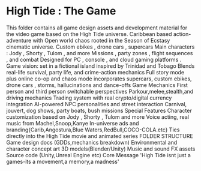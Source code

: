 # High Tide : The Game 
This folder contains all game design assets and development material for the video game based on the High Tide universe.
Caribbean based action-adventure with Open world chaos rooted in the Season of Ecstasy cinematic universe.
Custom ebikes , drone cars , supercars
Main characters : Jody , Shorty , Tulom , and more 
Missions , party zones , flight sequences , and combat
Designed for PC , console , and cloud gaming platforms .
Game vision: set in a fictional island inspired by Trinidad and Tobago
Blends real-life survival, party life, and crime-action mechanics
Full story mode plus online co-op and chaos mode
incorporates supercars, custom ebikes, drone cars , storms, hallucinations and dance-offs
Game Mechanics
First person and third person switchable perspectives
Parkour,melee,stealth,and driving mechanics
Trading system with real crypto/digital currency integration
AI-powered NPC personalities and street interaction
Carnival, jouvert, dog shows, party boats, bush missions
Special Features
Character customization based on Jody , Shorty , Tulom and more
Voice acting, real music from Machel,Snoop,Kanye
In-universe ads and branding{Carib,Angostura,Blue Waters,RedBull,COCO-COLA.etc}
Ties directly into the High Tide movie and animated series
FOLDER STRUCTURE
Game design docs (GDDs,mechanics breakdown)
Environmental and character concept art
3D models(Blender/Unity)
Music and sound FX assets
Source code (Unity,Unreal Engine etc)
Core Message
'High Tide isnt just a games-its a movement,a memory,a madness'
